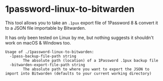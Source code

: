 1password-linux-to-bitwarden
=

This tool allows you to take an `.1pux` export file of 1Password 8 & convert it to a JSON file importable by Bitwarden.

It has only been tested on Linux by me, but nothing suggests it shouldn't work on macOS & Windows too.

```
Usage of ./1password-linux-to-bitwarden:
  -1pass-backup-file-path string
        The absolute path (location) of a 1Password .1pux backup file
  -bitwarden-export-file-path string
        The absolute path to where you want to export the JSON to import into Bitwarden (defaults to your current working directory)
```
